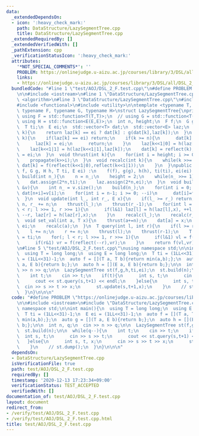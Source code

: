 ```yaml
---
data:
  _extendedDependsOn:
  - icon: ':heavy_check_mark:'
    path: DataStructure/LazySegmentTree.cpp
    title: DataStructure/LazySegmentTree.cpp
  _extendedRequiredBy: []
  _extendedVerifiedWith: []
  _pathExtension: cpp
  _verificationStatusIcon: ':heavy_check_mark:'
  attributes:
    '*NOT_SPECIAL_COMMENTS*': ''
    PROBLEM: https://onlinejudge.u-aizu.ac.jp/courses/library/3/DSL/all/DSL_2_F
    links:
    - https://onlinejudge.u-aizu.ac.jp/courses/library/3/DSL/all/DSL_2_F
  bundledCode: "#line 1 \"test/AOJ/DSL_2_F.test.cpp\"\n#define PROBLEM \"https://onlinejudge.u-aizu.ac.jp/courses/library/3/DSL/all/DSL_2_F\"\
    \n\n#include <iostream>\n#line 1 \"DataStructure/LazySegmentTree.cpp\"\n#include\
    \ <algorithm>\n#line 3 \"DataStructure/LazySegmentTree.cpp\"\n#include <vector>\n\
    #include <functional>\n#include <utility>\n\ntemplate <typename T, typename E,\
    \ typename F, typename G, typename H>\nstruct LazySegmentTree{\nprivate:\n  //\
    \ using F = std::function<T(T,T)>;\n  // using G = std::function<T(T,E)>;\n  //\
    \ using H = std::function<E(E,E)>;\n  int n, height;\n  F f;\n  G g;\n  H h;\n\
    \  T ti;\n  E ei;\n  std::vector<T> dat;\n  std::vector<E> laz;\n  T reflect(int\
    \ k){\n    return laz[k] == ei ? dat[k] : g(dat[k],laz[k]);\n  }\n  void propagate(int\
    \ k){\n    if(laz[k] == ei) return;\n    if(k >= n){\n      dat[k] = reflect(k);\n\
    \      laz[k] = ei;\n      return;\n    }\n    laz[k<<1|0] = h(laz[k<<1|0],laz[k]);\n\
    \    laz[k<<1|1] = h(laz[k<<1|1],laz[k]);\n    dat[k] = reflect(k);\n    laz[k]\
    \ = ei;\n  }\n  void thrust(int k){\n    for(int i = height; i >= 0; --i)\n  \
    \    propagate(k>>i);\n  }\n  void recalc(int k){\n    while(k >>= 1){\n     \
    \ dat[k] = f(reflect(k<<1|0),reflect(k<<1|1));\n    }\n  }\npublic:\n  LazySegmentTree(F\
    \ f, G g, H h, T ti, E ei) :\n    f(f), g(g), h(h), ti(ti), ei(ei) {}\n  void\
    \ build(int n_){\n    n = n_;\n    height = 2;\n    while(n_ >>= 1) ++height;\n\
    \    dat.assign(2*n,ti);\n    laz.assign(2*n,ei);\n  }\n  void build(const std::vector<T>\
    \ &v){\n    int n_ = v.size();\n    build(n_);\n    for(int i = 0; i < n; ++i)\
    \ dat[n+i]=v[i];\n    for(int i = n-1; i >= 0; --i)\n      dat[i]=f(dat[i<<1|0],dat[i<<1|1]);\n\
    \  }\n  void update(int l_, int r_, E x){\n    if(l_ >= r_) return;\n    l_ +=\
    \ n, r_ += n;\n    thrust(l_);\n    thrust(r_-1);\n    for(int l = l_, r = r_;l\
    \ < r; l >>= 1, r >>= 1){\n      if(l&1) laz[l] = h(laz[l],x), ++l;\n      if(r&1)\
    \ --r, laz[r] = h(laz[r],x);\n    }\n    recalc(l_);\n    recalc(r_-1);\n  }\n\
    \  void set_val(int a, T x){\n    thrust(a+=n);\n    dat[a] = x;\n    laz[a] =\
    \ ei;\n    recalc(a);\n  }\n  T query(int l, int r){\n    if(l >= r) return ti;\n\
    \    l += n;\n    r += n;\n    thrust(l);\n    thrust(r-1);\n    T vl = ti, vr\
    \ = ti;\n    for(; l < r; l >>= 1, r >>= 1){\n      if(l&1) vl = f(vl,reflect(l++));\n\
    \      if(r&1) vr = f(reflect(--r),vr);\n    }\n    return f(vl,vr);\n  }\n};\n\
    \n#line 5 \"test/AOJ/DSL_2_F.test.cpp\"\nusing namespace std;\n\nint main(){\n\
    \  using T = long long;\n  using E = long long;\n  T ti = (1LL<<31)-1;\n  E ei\
    \ = (1LL<<31)-1;\n  auto f = [](T a, T b){return min(a,b);};\n  auto g = [](T\
    \ a, E b){return b;};\n  auto h = [](E a, E b){return b;};\n\n  int n, q;\n  cin\
    \ >> n >> q;\n\n  LazySegmentTree st(f,g,h,ti,ei);\n  st.build(n);\n\n  while(q--){\n\
    \    int t;\n    cin >> t;\n    if(t){\n      int s, t;\n      cin >> s >> t;\n\
    \      cout << st.query(s,t+1) << endl;\n    }else{\n      int s, t, x;\n    \
    \  cin >> s >> t >> x;\n      st.update(s,t+1,x);\n    }\n    // st.dump();\n\
    \  }\n}\n\n\n"
  code: "#define PROBLEM \"https://onlinejudge.u-aizu.ac.jp/courses/library/3/DSL/all/DSL_2_F\"\
    \n\n#include <iostream>\n#include \"DataStructure/LazySegmentTree.cpp\"\nusing\
    \ namespace std;\n\nint main(){\n  using T = long long;\n  using E = long long;\n\
    \  T ti = (1LL<<31)-1;\n  E ei = (1LL<<31)-1;\n  auto f = [](T a, T b){return\
    \ min(a,b);};\n  auto g = [](T a, E b){return b;};\n  auto h = [](E a, E b){return\
    \ b;};\n\n  int n, q;\n  cin >> n >> q;\n\n  LazySegmentTree st(f,g,h,ti,ei);\n\
    \  st.build(n);\n\n  while(q--){\n    int t;\n    cin >> t;\n    if(t){\n    \
    \  int s, t;\n      cin >> s >> t;\n      cout << st.query(s,t+1) << endl;\n \
    \   }else{\n      int s, t, x;\n      cin >> s >> t >> x;\n      st.update(s,t+1,x);\n\
    \    }\n    // st.dump();\n  }\n}\n\n\n"
  dependsOn:
  - DataStructure/LazySegmentTree.cpp
  isVerificationFile: true
  path: test/AOJ/DSL_2_F.test.cpp
  requiredBy: []
  timestamp: '2020-12-13 17:23:34+09:00'
  verificationStatus: TEST_ACCEPTED
  verifiedWith: []
documentation_of: test/AOJ/DSL_2_F.test.cpp
layout: document
redirect_from:
- /verify/test/AOJ/DSL_2_F.test.cpp
- /verify/test/AOJ/DSL_2_F.test.cpp.html
title: test/AOJ/DSL_2_F.test.cpp
---
```

